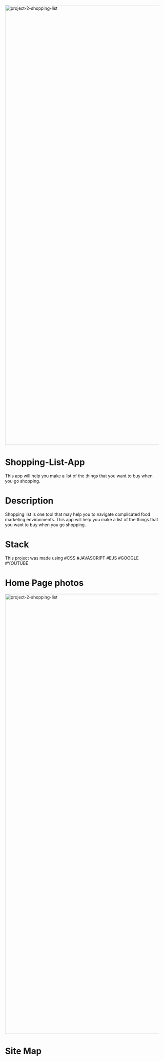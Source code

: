 
<img width="1440" alt="project-2-shopping-list" src="https://user-images.githubusercontent.com/98294096/166087393-c40705bf-ed72-434c-8ae7-a44ce630f81b.png">

# Shopping-List-App

This app will help you make a list of the things that you want to buy when you go shopping.

# Description

Shopping list is one tool that may help you to navigate complicated food marketing environments. This app will help you make a list of the things that you want to buy when you go shopping.



# Stack

This project was made using
#CSS #JAVASCRIPT #EJS #GOOGLE #YOUTUBE


# Home Page photos

<img width="1440" alt="project-2-shopping-list" src="https://user-images.githubusercontent.com/98294096/166088028-38e97f99-b5d0-454a-a078-a770cb31b165.png">

# Site Map

